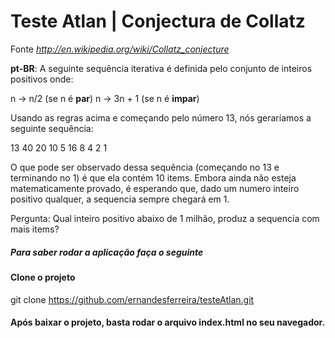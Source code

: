 # Teste Atlan | Conjectura de Collatz
Fonte
*http://en.wikipedia.org/wiki/Collatz_conjecture*

**pt-BR**:
A seguinte sequência iterativa é definida pelo conjunto de inteiros positivos onde:

n -> n/2 (se n é **par**)
n -> 3n + 1 (se n é **impar**)

Usando as regras acima e começando pelo número 13, nós geraríamos a seguinte sequência:

13 40 20 10 5 16 8 4 2 1

O que pode ser observado dessa sequência (começando no 13 e terminando no 1) é que ela contém 10 items. Embora ainda não esteja matematicamente provado, é esperando que, dado um numero inteiro positivo qualquer, a sequencia sempre chegará em 1.

Pergunta: Qual inteiro positivo abaixo de 1 milhão, produz a sequencia com mais items?

##### Para saber rodar a aplicação faça o seguinte

#### Clone o projeto
git clone https://github.com/ernandesferreira/testeAtlan.git

#### Após baixar o projeto, basta rodar o arquivo index.html no seu navegador.